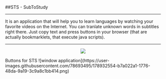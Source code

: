 ##STS - SubToStudy
***
It is an application that will help you to learn languages by watching your favorite videos on the Internet. You can tranlate unknown words in subtitles right there. Just copy text and press buttons in your browser (that are actually bookmarklets, that execute java scripts). 
***


<p align="center">
  <img src="https://user-images.githubusercontent.com/78693495/178933254-e0c4cf01-c743-4203-bc51-065755a8960d.png">
</p>
Buttons for STS
![window application](https://user-images.githubusercontent.com/78693495/178932554-b7a022a1-1776-48da-9a19-3c9a8c1bb414.png)




